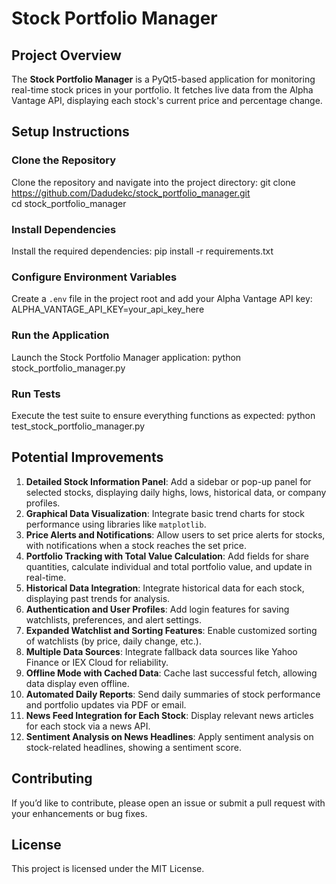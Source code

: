 # Stock Portfolio Manager

## Project Overview
The **Stock Portfolio Manager** is a PyQt5-based application for monitoring real-time stock prices in your portfolio. It fetches live data from the Alpha Vantage API, displaying each stock's current price and percentage change.

## Setup Instructions

### Clone the Repository
Clone the repository and navigate into the project directory:
git clone https://github.com/Dadudekc/stock_portfolio_manager.git  
cd stock_portfolio_manager  

### Install Dependencies
Install the required dependencies:
pip install -r requirements.txt  

### Configure Environment Variables
Create a `.env` file in the project root and add your Alpha Vantage API key:
ALPHA_VANTAGE_API_KEY=your_api_key_here  

### Run the Application
Launch the Stock Portfolio Manager application:
python stock_portfolio_manager.py  

### Run Tests
Execute the test suite to ensure everything functions as expected:
python test_stock_portfolio_manager.py  

## Potential Improvements

1. **Detailed Stock Information Panel**: Add a sidebar or pop-up panel for selected stocks, displaying daily highs, lows, historical data, or company profiles.
2. **Graphical Data Visualization**: Integrate basic trend charts for stock performance using libraries like `matplotlib`.
3. **Price Alerts and Notifications**: Allow users to set price alerts for stocks, with notifications when a stock reaches the set price.
4. **Portfolio Tracking with Total Value Calculation**: Add fields for share quantities, calculate individual and total portfolio value, and update in real-time.
5. **Historical Data Integration**: Integrate historical data for each stock, displaying past trends for analysis.
6. **Authentication and User Profiles**: Add login features for saving watchlists, preferences, and alert settings.
7. **Expanded Watchlist and Sorting Features**: Enable customized sorting of watchlists (by price, daily change, etc.).
8. **Multiple Data Sources**: Integrate fallback data sources like Yahoo Finance or IEX Cloud for reliability.
9. **Offline Mode with Cached Data**: Cache last successful fetch, allowing data display even offline.
10. **Automated Daily Reports**: Send daily summaries of stock performance and portfolio updates via PDF or email.
11. **News Feed Integration for Each Stock**: Display relevant news articles for each stock via a news API.
12. **Sentiment Analysis on News Headlines**: Apply sentiment analysis on stock-related headlines, showing a sentiment score.

## Contributing
If you’d like to contribute, please open an issue or submit a pull request with your enhancements or bug fixes.

## License
This project is licensed under the MIT License.
